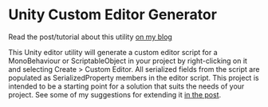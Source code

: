 # Unity Custom Editor Generator
  
Read the post/tutorial about this utility [on my blog](https://owenmagelssen.com/posts/unity-custom-editor-generation/)  

This Unity editor utility will generate a custom editor script for a MonoBehaviour or ScriptableObject in your project by right-clicking on 
it and selecting Create > Custom Editor. All serialized fields from the script are populated as SerializedProperty members in the editor script. 
This project is intended to be a starting point for a solution that suits the needs of your project. See some of my suggestions for extending it 
[in the post](https://owenmagelssen.com/posts/unity-custom-editor-generation/#next-steps).  

